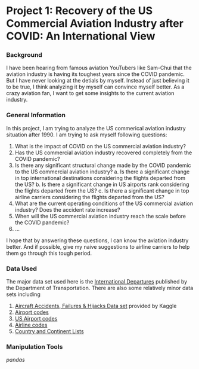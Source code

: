 <header>
   <link rel="stylesheet" href="https://cdn.jsdelivr.net/gh/devicons/devicon@v2.15.1/devicon.min.css">
</header>    

# Project 1: Recovery of the US Commercial Aviation Industry after COVID: An International View
### Background
I have been hearing from famous aviation YouTubers like Sam-Chui that the aviation industry is having its toughest years since the COVID pandemic. But I have never looking at the detials by myself. Instead of just believing it to be true, I think analyzing it by myself can convince myself better. As a crazy aviation fan, I want to get some insights to the current aviation industry.

### General Information
In this project, I am trying to analyze the US commerical aviation industry situation after 1990. I am trying to ask myself following questions:
1. What is the impact of COVID on the US commercial aviation industry?
2. Has the US commercial aviation industry recovered completely from the COVID pandemic?
3. Is there any significant structural change made by the COVID pandemic to the US commercial aviation industry?
   a. Is there a significant change in top international destinations considering the flights departed from the US?
   b. Is there a significant change in US airports rank considering the flights departed from the US?
   c. Is there a significant change in top airline carriers considering the flights departed from the US?
4. What are the current operating conditions of the US commercial aviation industry? Does the accident rate increase?
5. When will the US commercial aviation industry reach the scale before the COVID pandemic?
6. ...

I hope that by answering these questions, I can know the aviation industry better. And if possible, give my naive suggestions to airline carriers to help them go through this tough period.

### Data Used
The major data set used here is the <a href="https://www.transportation.gov/policy/aviation-policy/us-international-air-passenger-and-freight-statistics-report">International Departures</a> published by the Department of Transportation. There are also some relatively minor data sets including

1. <a href="https://www.kaggle.com/datasets/deepcontractor/aircraft-accidents-failures-hijacks-dataset?resource=download">Aircraft Accidents, Failures & Hijacks Data set</a> provided by Kaggle
2. <a href="https://github.com/mwgg/Airports">Airport codes</a>
3. <a href="https://en.wikipedia.org/wiki/List_of_airlines_of_the_United_States">US Airport codes</a>
4. <a href="https://www.bts.gov/topics/airlines-and-airports/airline-codes">Airline codes</a>
5. <a href="https://gist.github.com/stevewithington/20a69c0b6d2ff846ea5d35e5fc47f26c">Country and Continent Lists</a>

### Manipulation Tools
<i class="devicon-pandas-original-wordmark colored">pandas</i>
          
          
